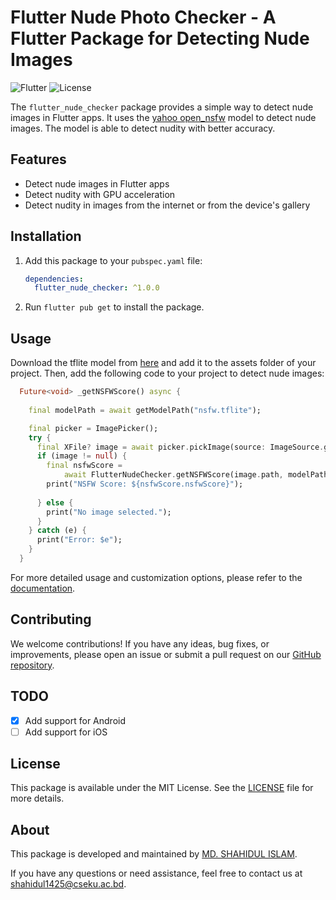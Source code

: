 # Flutter Nude Photo Checker - A Flutter Package for Detecting Nude Images

![Flutter](https://img.shields.io/badge/Flutter-%5E3.13.3-blue.svg)
![License](https://img.shields.io/badge/License-MIT-green.svg)

The `flutter_nude_checker` package provides a simple way to detect nude images in Flutter apps. It uses the [yahoo open_nsfw](https://github.com/yahoo/open_nsfw) model to detect nude images. The model is able to detect nudity with better accuracy.


## Features

- Detect nude images in Flutter apps
- Detect nudity with GPU acceleration
- Detect nudity in images from the internet or from the device's gallery



## Installation

1. Add this package to your `pubspec.yaml` file:

   ```yaml
   dependencies:
     flutter_nude_checker: ^1.0.0
   ```

2. Run `flutter pub get` to install the package.

## Usage
Download the tflite model from [here](https://github.com/xeron56/flutter_nude_checker/releases/download/1.0.0/nsfw.tflite) and add it to the assets folder of your project. Then, add the following code to your project to detect nude images:

```dart
  Future<void> _getNSFWScore() async {
    
    final modelPath = await getModelPath("nsfw.tflite");

    final picker = ImagePicker();
    try {
      final XFile? image = await picker.pickImage(source: ImageSource.gallery); // You can also use ImageSource.camera for the camera
      if (image != null) {
        final nsfwScore =
            await FlutterNudeChecker.getNSFWScore(image.path, modelPath);
        print("NSFW Score: ${nsfwScore.nsfwScore}");
       
      } else {
        print("No image selected.");
      }
    } catch (e) {
      print("Error: $e");
    }
  }
```

For more detailed usage and customization options, please refer to the [documentation](https://pub.dev/packages/flutter_nude_checker).

## Contributing

We welcome contributions! If you have any ideas, bug fixes, or improvements, please open an issue or submit a pull request on our [GitHub repository](https://github.com/xeron56/flutter_nude_checker).

## TODO

- [x] Add support for Android
- [ ] Add support for iOS

## License

This package is available under the MIT License. See the [LICENSE](LICENSE) file for more details.

## About

This package is developed and maintained by [MD. SHAHIDUL ISLAM](https://github.com/xeron56).

If you have any questions or need assistance, feel free to contact us at [shahidul1425@cseku.ac.bd](mailto:shahidul1425@cseku.ac.bd).
